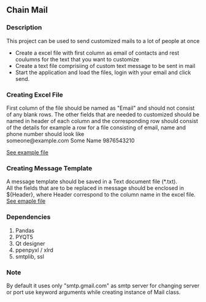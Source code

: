 <h2> Chain Mail </h2>

<h3> Description </h3>
<p> This project can be used to send customized mails to a lot of people at once </p>
<ul>
  <li>Create a excel file with first column as email of contacts and rest coulumns for the text that you want to customize</li>
  <li>Create a text file comprisiing of custom text message to be sent in mail</li>
  <li>Start the application and load the files, login with your email and click send.</li>
</ul>

<h3> Creating Excel File </h3>
First column of the file should be named as "Email" and should not consist of any blank rows.
The other fields that are needed to customized should be named in header of each column and the corresponding row should consist of the details
for example a row for a file consisting of email, name and phone number should look like<br> 
someone@example.com Some Name 9876543210

<a href="https://github.com/varunborar/ChainMail/blob/master/contact.xlsx">See example file<a>

<h3> Creating Message Template </h3>
A message template should be saved in a Text document file (*.txt). <br>
All the fields that are to be replaced in message should be enclosed in ${Header}, where Header correspond to the column name in the excel file.

<br>
<a href="https://github.com/varunborar/ChainMail/blob/master/emailTemplate.txt"> See emaple file <a>

<h3> Dependencies </h3>

<ol>
  <li>Pandas </li>
  <li>PYQT5 </li>
  <li>Qt designer </li>
  <li>ppenpyxl / xlrd </li>
  <li>smtplib, ssl </li>
 </ol>
 
<h3> Note </h3>
By default it uses only "smtp.gmail.com" as smtp server for changing server or port use keyword arguments while creating instance of Mail class. <br>

 
